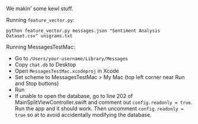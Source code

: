 We makin' some kewl stuff.

Running `feature_vector.py`:

```
python feature_vector.py messages.json "Sentiment Analysis Dataset.csv" unigrams.txt
```

Running MessagesTestMac:

* Go to `/Users/your-username/Library/Messages`
* Copy `chat.db` to Desktop
* Open `MessagesTestMac.xcodeproj` in Xcode
* Set scheme to MessagesTestMac > My Mac (top left corner near Run and Stop buttons)
* Run
* If unable to open the database, go to line 202 of MainSplitViewController.swift and comment out `config.readonly = true`. Run the app and it should work. Then uncomment `config.readonly = true` so at to avoid accidentally modifying the database.

